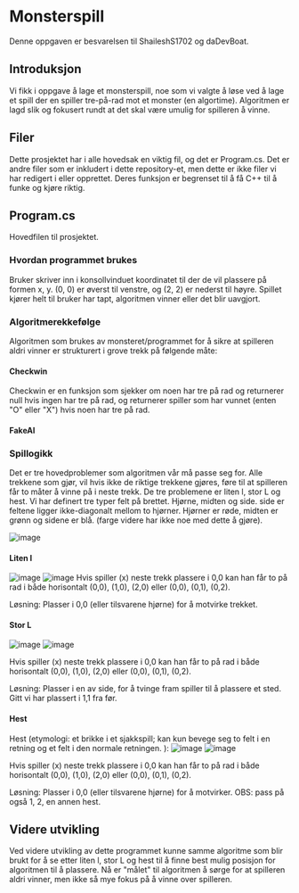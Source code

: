 # Monsterspill
Denne oppgaven er besvarelsen til ShaileshS1702 og daDevBoat.

## Introduksjon
Vi fikk i oppgave å lage et monsterspill, noe som vi valgte å løse ved å lage et spill der en spiller tre-på-rad mot et monster (en algortime). Algoritmen er lagd slik og fokusert rundt at det skal være umulig for spilleren å vinne.

## Filer
Dette prosjektet har i alle hovedsak en viktig fil, og det er Program.cs.
Det er andre filer som er inkludert i dette repository-et, men dette er ikke filer vi har redigert i eller opprettet.
Deres funksjon er begrenset til å få C++ til å funke og kjøre riktig.


## Program.cs
Hovedfilen til prosjektet.

### Hvordan programmet brukes
Bruker skriver inn i konsollvinduet koordinatet til der de vil plassere på formen x, y. (0, 0) er øverst til venstre, og (2, 2) er nederst til høyre. Spillet kjører helt til bruker har tapt, algoritmen vinner eller det blir uavgjort. 

### Algoritmerekkefølge
Algoritmen som brukes av monsteret/programmet for å sikre at spilleren aldri vinner er strukturert i grove trekk på følgende måte:

#### Checkwin
Checkwin er en funksjon som sjekker om noen har tre på rad og returnerer null hvis ingen har tre på rad, og returnerer spiller som har vunnet (enten "O" eller "X") hvis noen har tre på rad.


#### FakeAI

### Spillogikk
Det er tre hovedproblemer som algoritmen vår må passe seg for. Alle trekkene som gjør, vil hvis ikke de riktige trekkene gjøres, føre til at spilleren får to måter å vinne på i neste trekk. De tre problemene er liten l, stor L og hest.
Vi har definert tre typer felt på brettet.
Hjørne, midten og side. side er feltene ligger ikke-diagonalt mellom to hjørner. Hjørner er røde, midten er grønn og sidene er blå. (farge videre har ikke noe med dette å gjøre).

![image](https://user-images.githubusercontent.com/113507675/210531775-75dfd097-b078-42ae-99c6-f49adcc35d79.png)


#### Liten l
![image](https://user-images.githubusercontent.com/113507675/210532507-b4790c56-9e39-4eaa-8bdb-bccfbf6a91f4.png)
![image](https://user-images.githubusercontent.com/113507675/210532521-c5e1d9cd-7bcb-48d4-8a7f-a99b134a772a.png)
Hvis spiller (x) neste trekk plassere i 0,0 kan han får to på rad i både horisontalt (0,0), (1,0), (2,0) eller (0,0), (0,1), (0,2).

Løsning:
Plasser i 0,0 (eller tilsvarene hjørne) for å motvirke trekket.

#### Stor L
![image](https://user-images.githubusercontent.com/113507675/210532933-8dc1087b-afc9-46a9-ae6e-17e61693959a.png)
![image](https://user-images.githubusercontent.com/113507675/210532947-cfe1aba7-6fba-46ed-b691-48002675c11c.png)

Hvis spiller (x) neste trekk plassere i 0,0 kan han får to på rad i både horisontalt (0,0), (1,0), (2,0) eller (0,0), (0,1), (0,2).

Løsning: 
Plasser i en av side, for å tvinge fram spiller til å plassere et sted. Gitt vi har plassert i 1,1 fra før.

#### Hest
Hest (etymologi: et brikke i et sjakkspill; kan kun bevege seg to felt i en retning og et felt i den normale retningen. ): 
![image](https://user-images.githubusercontent.com/113507675/210532397-cf2e14f8-1011-4736-8971-f49e0e47590e.png)
![image](https://user-images.githubusercontent.com/113507675/210532409-a424d089-e4a0-40c6-8ab5-653bee542367.png)

Hvis spiller (x) neste trekk plassere i 0,0 kan han får to på rad i både horisontalt (0,0), (1,0), (2,0) eller (0,0), (0,1), (0,2).

Løsning:
Plasser i 0,0 (eller tilsvarene hjørne) for å motvirker. OBS: pass på også 1, 2, en annen hest. 

## Videre utvikling
Ved videre utvikling av dette programmet kunne samme algoritme som blir brukt for å se etter liten l, stor L og hest til å finne best mulig posisjon for algoritmen til å plassere. Nå er "målet" til algoritmen å sørge for at spilleren aldri vinner, men ikke så mye fokus på å vinne over spilleren. 

